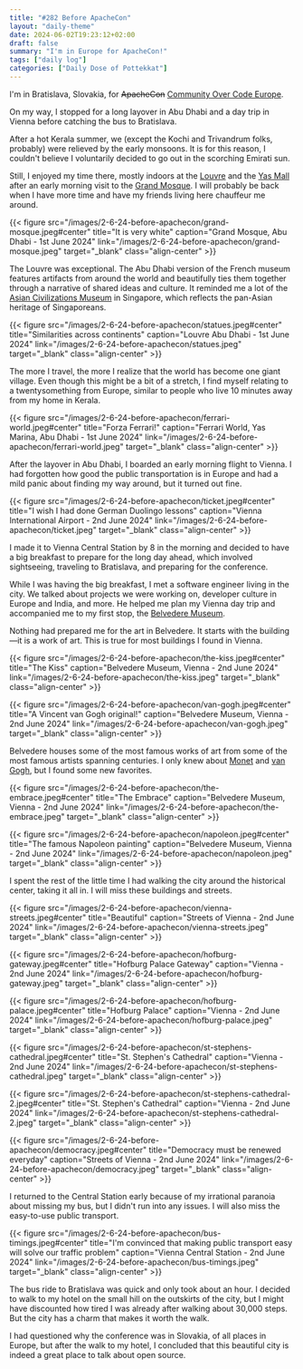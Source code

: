 ```yaml
---
title: "#282 Before ApacheCon"
layout: "daily-theme"
date: 2024-06-02T19:23:12+02:00
draft: false
summary: "I'm in Europe for ApacheCon!"
tags: ["daily log"]
categories: ["Daily Dose of Pottekkat"]
---
```


I'm in Bratislava, Slovakia, for ~~ApacheCon~~ [Community Over Code Europe](https://eu.communityovercode.org/).

On my way, I stopped for a long layover in Abu Dhabi and a day trip in Vienna before catching the bus to Bratislava.

After a hot Kerala summer, we (except the Kochi and Trivandrum folks, probably) were relieved by the early monsoons. It is for this reason, I couldn't believe I voluntarily decided to go out in the scorching Emirati sun.

Still, I enjoyed my time there, mostly indoors at the [Louvre](https://www.louvreabudhabi.ae/) and the [Yas Mall](https://www.yasmall.ae/en/home) after an early morning visit to the [Grand Mosque](https://en.wikipedia.org/wiki/Sheikh_Zayed_Grand_Mosque). I will probably be back when I have more time and have my friends living here chauffeur me around.

{{< figure src="/images/2-6-24-before-apachecon/grand-mosque.jpeg#center" title="It is very white" caption="Grand Mosque, Abu Dhabi - 1st June 2024" link="/images/2-6-24-before-apachecon/grand-mosque.jpeg" target="_blank" class="align-center" >}}

The Louvre was exceptional. The Abu Dhabi version of the French museum features artifacts from around the world and beautifully ties them together through a narrative of shared ideas and culture. It reminded me a lot of the [Asian Civilizations Museum](https://www.nhb.gov.sg/acm/) in Singapore, which reflects the pan-Asian heritage of Singaporeans.

{{< figure src="/images/2-6-24-before-apachecon/statues.jpeg#center" title="Similarities across continents" caption="Louvre Abu Dhabi - 1st June 2024" link="/images/2-6-24-before-apachecon/statues.jpeg" target="_blank" class="align-center" >}}

The more I travel, the more I realize that the world has become one giant village. Even though this might be a bit of a stretch, I find myself relating to a twentysomething from Europe, similar to people who live 10 minutes away from my home in Kerala.

{{< figure src="/images/2-6-24-before-apachecon/ferrari-world.jpeg#center" title="Forza Ferrari!" caption="Ferrari World, Yas Marina, Abu Dhabi - 1st June 2024" link="/images/2-6-24-before-apachecon/ferrari-world.jpeg" target="_blank" class="align-center" >}}

After the layover in Abu Dhabi, I boarded an early morning flight to Vienna. I had forgotten how good the public transportation is in Europe and had a mild panic about finding my way around, but it turned out fine.

{{< figure src="/images/2-6-24-before-apachecon/ticket.jpeg#center" title="I wish I had done German Duolingo lessons" caption="Vienna International Airport - 2nd June 2024" link="/images/2-6-24-before-apachecon/ticket.jpeg" target="_blank" class="align-center" >}}

I made it to Vienna Central Station by 8 in the morning and decided to have a big breakfast to prepare for the long day ahead, which involved sightseeing, traveling to Bratislava, and preparing for the conference.

While I was having the big breakfast, I met a software engineer living in the city. We talked about projects we were working on, developer culture in Europe and India, and more. He helped me plan my Vienna day trip and accompanied me to my first stop, the [Belvedere Museum](https://en.wikipedia.org/wiki/Belvedere,_Vienna).

Nothing had prepared me for the art in Belvedere. It starts with the building—it is a work of art. This is true for most buildings I found in Vienna.

{{< figure src="/images/2-6-24-before-apachecon/the-kiss.jpeg#center" title="The Kiss" caption="Belvedere Museum, Vienna - 2nd June 2024" link="/images/2-6-24-before-apachecon/the-kiss.jpeg" target="_blank" class="align-center" >}}

{{< figure src="/images/2-6-24-before-apachecon/van-gogh.jpeg#center" title="A Vincent van Gogh original!" caption="Belvedere Museum, Vienna - 2nd June 2024" link="/images/2-6-24-before-apachecon/van-gogh.jpeg" target="_blank" class="align-center" >}}

Belvedere houses some of the most famous works of art from some of the most famous artists spanning centuries. I only knew about [Monet](https://en.wikipedia.org/wiki/Claude_Monet) and [van Gogh](https://en.wikipedia.org/wiki/Vincent_van_Gogh), but I found some new favorites.

{{< figure src="/images/2-6-24-before-apachecon/the-embrace.jpeg#center" title="The Embrace" caption="Belvedere Museum, Vienna - 2nd June 2024" link="/images/2-6-24-before-apachecon/the-embrace.jpeg" target="_blank" class="align-center" >}}

{{< figure src="/images/2-6-24-before-apachecon/napoleon.jpeg#center" title="The famous Napoleon painting" caption="Belvedere Museum, Vienna - 2nd June 2024" link="/images/2-6-24-before-apachecon/napoleon.jpeg" target="_blank" class="align-center" >}}

I spent the rest of the little time I had walking the city around the historical center, taking it all in. I will miss these buildings and streets.

{{< figure src="/images/2-6-24-before-apachecon/vienna-streets.jpeg#center" title="Beautiful" caption="Streets of Vienna - 2nd June 2024" link="/images/2-6-24-before-apachecon/vienna-streets.jpeg" target="_blank" class="align-center" >}}

{{< figure src="/images/2-6-24-before-apachecon/hofburg-gateway.jpeg#center" title="Hofburg Palace Gateway" caption="Vienna - 2nd June 2024" link="/images/2-6-24-before-apachecon/hofburg-gateway.jpeg" target="_blank" class="align-center" >}}

{{< figure src="/images/2-6-24-before-apachecon/hofburg-palace.jpeg#center" title="Hofburg Palace" caption="Vienna - 2nd June 2024" link="/images/2-6-24-before-apachecon/hofburg-palace.jpeg" target="_blank" class="align-center" >}}

{{< figure src="/images/2-6-24-before-apachecon/st-stephens-cathedral.jpeg#center" title="St. Stephen's Cathedral" caption="Vienna - 2nd June 2024" link="/images/2-6-24-before-apachecon/st-stephens-cathedral.jpeg" target="_blank" class="align-center" >}}

{{< figure src="/images/2-6-24-before-apachecon/st-stephens-cathedral-2.jpeg#center" title="St. Stephen's Cathedral" caption="Vienna - 2nd June 2024" link="/images/2-6-24-before-apachecon/st-stephens-cathedral-2.jpeg" target="_blank" class="align-center" >}}

{{< figure src="/images/2-6-24-before-apachecon/democracy.jpeg#center" title="Democracy must be renewed everyday" caption="Streets of Vienna - 2nd June 2024" link="/images/2-6-24-before-apachecon/democracy.jpeg" target="_blank" class="align-center" >}}

I returned to the Central Station early because of my irrational paranoia about missing my bus, but I didn't run into any issues. I will also miss the easy-to-use public transport.

{{< figure src="/images/2-6-24-before-apachecon/bus-timings.jpeg#center" title="I'm convinced that making public transport easy will solve our traffic problem" caption="Vienna Central Station - 2nd June 2024" link="/images/2-6-24-before-apachecon/bus-timings.jpeg" target="_blank" class="align-center" >}}

The bus ride to Bratislava was quick and only took about an hour. I decided to walk to my hotel on the small hill on the outskirts of the city, but I might have discounted how tired I was already after walking about 30,000 steps. But the city has a charm that makes it worth the walk.

I had questioned why the conference was in Slovakia, of all places in Europe, but after the walk to my hotel, I concluded that this beautiful city is indeed a great place to talk about open source.



